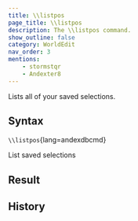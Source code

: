 ```yaml
---
title: \\listpos
page_title: \\listpos
description: The \\listpos command.
show_outline: false
category: WorldEdit
nav_order: 3
mentions:
    - stormstqr
    - Andexter8
---
```


Lists all of your saved selections.

<CommandDetailsTable
    name="\\listpos"
    :categories="[
        'system', 'world', 'server', 'worldedit'
    ]"
    :requiredTags="[
        'canUseChatCommands'
    ]"
    ultraSecurityModeSecurityLevel="WorldEdit"
    version="1.0.0"
    :undoSupported="-1"
    :functional="true"
    :deprecated="false"
/>

## Syntax

`\\listpos`{lang=andexdbcmd}

<indent>List saved selections</indent>

## Result

<template-EmptySection />

## History

<template-EmptySection />
